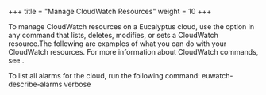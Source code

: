 +++
title = "Manage CloudWatch Resources"
weight = 10
+++

To manage CloudWatch resources on a Eucalyptus cloud, use the option in any command that lists, deletes, modifies, or sets a CloudWatch resource.The following are examples of what you can do with your CloudWatch resources. For more information about CloudWatch commands, see [](../euca2ools-guide/euwatch.dita) . 

To list all alarms for the cloud, run the following command: 
    euwatch-describe-alarms verbose

